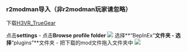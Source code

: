 ### r2modman导入（非r2modman玩家请忽略）

下载[H3VR_TrueGear](https://static.truegear.cn/H3VR/H3VR_TrueGear.rar)

点击**settings** - 点击**Browse profile folder**
![](https://static.truegear.cn/bbs/H3VR/img1.gif)
选择**“BepInEx”**文件夹 - 选择**“plugins”**文件夹 - 把下载的mod文件拖入文件夹中
![](https://static.truegear.cn/bbs/H3VR/img2.gif)
